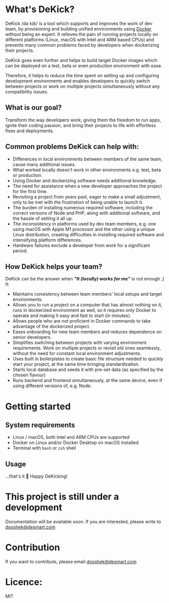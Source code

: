# What's DeKick?
DeKick /də kɪk/ is a tool which supports and improves the work of dev team, by provisioning and building unified environments using [Docker](https://docker.com) without being an expert. It relieves the pain of running projects locally on different platforms (Linux, macOS with Intel and ARM based CPUs) and prevents many common problems faced by developers when dockerizing their projects.

DeKick goes even further and helps to build target Docker images which can be deployed on a test, beta or even production environment with ease.

Therefore, it helps to reduce the time spent on setting up and configuring development environments and enables developers to quickly switch between projects or work on multiple projects simultaneously without any compatibility issues.

## What is our goal?
Transform the way developers work, giving them the freedom to run apps, ignite their coding passion, and bring their projects to life with effortless fixes and deployments.

## Common problems DeKick can help with:
- Differences in local environments between members of the same team, cause many additional issues. 
- What worked locally doesn't work in other environments e.g. test, beta or production. 
- Using Docker and dockerizing software needs additional knowledge.
- The need for assistance when a new developer approaches the project for the first time.  
- Revisiting a project from years past, eager to make a small adjustment, only to be met with the frustration of being unable to launch it.
- The burden of installing numerous required software, including the correct versions of Node and PHP, along with additional software, and the hassle of setting it all up.
- The inconsistency in platforms used by dev team members, e.g. one using macOS with Apple M1 processor and the other using a unique Linux distribution, creating difficulties in installing required software and intensifying platform differences.
- Hardware failures exclude a developer from work for a significant period.

## How DeKick helps your team?
DeKick can be the answer when ***"It (locally) works for me"*** is not enough ;) It:

- Maintains consistency between team members' local setups and target environments.
- Allows you to run a project on a computer that has almost nothing on it, runs in dockerized environment as well, so it requires only Docker to operate and making it easy and fast to start (in minutes).
- Allows people who are not proficient in Docker commands to take advantage of the dockerized project.
- Eases onboarding for new team members and reduces dependence on senior developers.
- Simplifies switching between projects with varying environment requirements. Work on multiple projects or revisit old ones seamlessly, without the need for constant local environment adjustments.
- Uses built in boilerplates to create basic file structure needed to quickly start your project, at the same time bringing standardization.
- Starts local database and seeds it with pre-set data (as specified by the chosen flavour)
- Runs backend and frontend simultaneously, at the same device, even if using different versions of, e.g. Node.

# Getting started
## System requirements

- Linux / macOS, both Intel and ARM CPUs are supported
- Docker on Linux and/or Docker Desktop on macOS installed
- Terminal with `bash` or `zsh` shell

## Usage

…that's it 🙂 Happy DeKicking!

# This project is still under a development
Documentation will be available soon. If you are interested, please write to dooshek@desmart.com

# Contribution
If you want to contribute, please email dooshek@desmart.com

# Licence:
MIT
